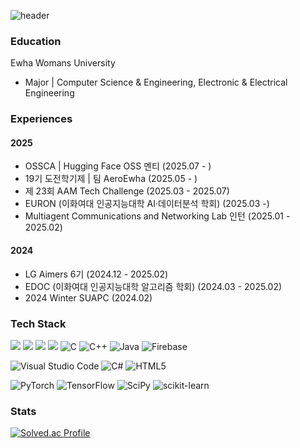
![header](https://capsule-render.vercel.app/api?type=transparent&text=ʎǝǝǝssןǝɥɔ&fontSize=60&fontColor=282829)

<!--
[![Typing SVG](https://readme-typing-svg.demolab.com?font=Inria+Sans&size=60&pause=2000&color=282829&center=true&vCenter=true&random=true&width=800&height=200&lines=%CA%8E%C7%9D%C7%9D%C7%9Dss%D7%9F%C7%9D%C9%A5%C9%94)](https://git.io/typing-svg)
-->

<!--
**chelsseeey/chelsseeey** is a ✨ _special_ ✨ repository because its `README.md` (this file) appears on your GitHub profile.

-->
<!-- ──────────────────────────────────────────────────────── -->
### Education
Ewha Womans University 
- Major | Computer Science & Engineering, Electronic & Electrical Engineering

### Experiences
#### 2025
- OSSCA | Hugging Face OSS 멘티 (2025.07 - )
- 19기 도전학기제 | 팀 AeroEwha (2025.05 - )
- 제 23회 AAM Tech Challenge (2025.03 - 2025.07)
- EURON (이화여대 인공지능대학 AI·데이터분석 학회) (2025.03 -)
- Multiagent Communications and Networking Lab 인턴 (2025.01 - 2025.02)

#### 2024
- LG Aimers 6기 (2024.12 - 2025.02)
- EDOC (이화여대 인공지능대학 알고리즘 학회) (2024.03 - 2025.02)
- 2024 Winter SUAPC (2024.02)

### Tech Stack
<img src="https://img.shields.io/badge/Python-3776AB?style=for-the-badge&logo=Python&logoColor=white"> <img src="https://img.shields.io/badge/docker-%230db7ed.svg?style=for-the-badge&logo=docker&logoColor=white"> <img src="https://img.shields.io/badge/Flask-000000?style=for-the-badge&logo=Flask&logoColor=white"> <img src="https://img.shields.io/badge/JavaScript-F7DF1E?style=for-the-badge&logo=JavaScript&logoColor=white"> ![C](https://img.shields.io/badge/c-%2300599C.svg?style=for-the-badge&logo=c&logoColor=white) ![C++](https://img.shields.io/badge/c++-%2300599C.svg?style=for-the-badge&logo=c%2B%2B&logoColor=white) ![Java](https://img.shields.io/badge/java-%23ED8B00.svg?style=for-the-badge&logo=openjdk&logoColor=white) ![Firebase](https://img.shields.io/badge/firebase-%23039BE5.svg?style=for-the-badge&logo=firebase)

![Visual Studio Code](https://img.shields.io/badge/VSCode-0078d7.svg?style=for-the-badge&logo=visual-studio-code&logoColor=white) ![C#](https://img.shields.io/badge/c%23-%23239120.svg?style=for-the-badge&logo=csharp&logoColor=white) ![HTML5](https://img.shields.io/badge/html5-%23E34F26.svg?style=for-the-badge&logo=html5&logoColor=white)

![PyTorch](https://img.shields.io/badge/PyTorch-%23EE4C2C.svg?style=for-the-badge&logo=PyTorch&logoColor=white) ![TensorFlow](https://img.shields.io/badge/TensorFlow-%23FF6F00.svg?style=for-the-badge&logo=TensorFlow&logoColor=white) ![SciPy](https://img.shields.io/badge/SciPy-%230C55A5.svg?style=for-the-badge&logo=scipy&logoColor=%white) ![scikit-learn](https://img.shields.io/badge/scikit--learn-%23F7931E.svg?style=for-the-badge&logo=scikit-learn&logoColor=white)


### Stats
[![Solved.ac Profile](http://mazassumnida.wtf/api/v2/generate_badge?boj=stargirl03)](https://solved.ac/stargirl03/)

